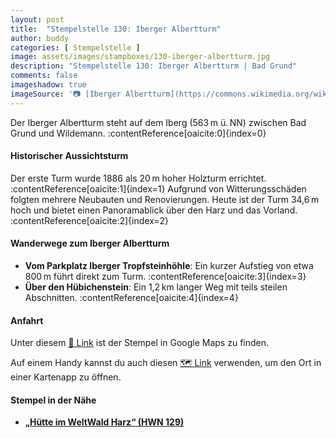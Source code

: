 ```yaml
---
layout: post
title:  "Stempelstelle 130: Iberger Albertturm"
author: buddy
categories: [ Stempelstelle ]
image: assets/images/stampboxes/130-iberger-albertturm.jpg
description: "Stempelstelle 130: Iberger Albertturm | Bad Grund"
comments: false
imageshadow: true
imageSource: '📷 [Iberger Albertturm](https://commons.wikimedia.org/wiki/File:Iberger_Albertturm.jpg) von Hejkal unter Lizenz [CC BY-SA 2.0 de](https://creativecommons.org/licenses/by-sa/2.0/de/deed.en)'
---
```


Der Iberger Albertturm steht auf dem Iberg (563 m ü. NN) zwischen Bad Grund und Wildemann. :contentReference[oaicite:0]{index=0}

#### Historischer Aussichtsturm

Der erste Turm wurde 1886 als 20 m hoher Holzturm errichtet. :contentReference[oaicite:1]{index=1} Aufgrund von Witterungsschäden folgten mehrere Neubauten und Renovierungen. Heute ist der Turm 34,6 m hoch und bietet einen Panoramablick über den Harz und das Vorland. :contentReference[oaicite:2]{index=2}

#### Wanderwege zum Iberger Albertturm

- **Vom Parkplatz Iberger Tropfsteinhöhle**: Ein kurzer Aufstieg von etwa 800 m führt direkt zum Turm. :contentReference[oaicite:3]{index=3}
- **Über den Hübichenstein**: Ein 1,2 km langer Weg mit teils steilen Abschnitten. :contentReference[oaicite:4]{index=4}

#### Anfahrt

Unter diesem [📍 Link](https://www.google.com/maps/dir/?api=1&origin=&destination=51.81987%2C%2010.24520) ist der Stempel in Google Maps zu finden.

<div class="android-only">
  Auf einem Handy kannst du auch diesen 
  <a href="geo:51.81987,10.24520">🗺️ Link</a> 
  verwenden, um den Ort in einer Kartenapp zu öffnen.
  <p></p>
</div>

#### Stempel in der Nähe

- [**„Hütte im WeltWald Harz“ (HWN 129)**](/stempelstelle-129-huette-im-weltwald-harz)
